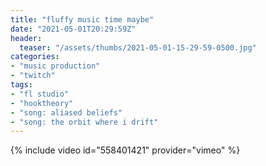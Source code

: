 ```yaml
---
title: "fluffy music time maybe"
date: "2021-05-01T20:29:59Z"
header:
  teaser: "/assets/thumbs/2021-05-01-15-29-59-0500.jpg"
categories:
- "music production"
- "twitch"
tags:
- "fl studio"
- "hooktheory"
- "song: aliased beliefs"
- "song: the orbit where i drift"
---
```

{% include video id="558401421" provider="vimeo" %}
